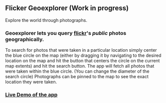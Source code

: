 ## Flicker Geoexplorer (Work in progress)

Explore the world through photographs.

### Geoexplorer lets you query [flickr](https://www.flickr.com/)'s **_public_** photos geographically.

To search for photos that were taken in a particular location simply center the blue circle on the map (either by dragging it by navigating to the desired location on the map and hit the button that centers the circle on the current map extents) and hit the search button. The app will fetch all photos that were taken within the blue circle. 
(You can change the diameter of the search circle)
Photographs can be pinned to the map to see the exact location they were taken.

### [Live Demo of the app ](https://userrrfriendly.github.io/Flickr-GeoExplorer/)
